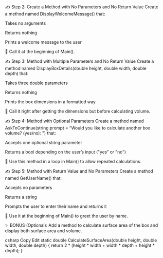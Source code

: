 ✍️ Step 2: Create a Method with No Parameters and No Return Value
Create a method named DisplayWelcomeMessage() that:

Takes no arguments

Returns nothing

Prints a welcome message to the user

📌 Call it at the beginning of Main().

✍️ Step 3: Method with Multiple Parameters and No Return Value
Create a method named DisplayBoxDetails(double height, double width, double depth) that:

Takes three double parameters

Returns nothing

Prints the box dimensions in a formatted way

📌 Call it right after getting the dimensions but before calculating volume.

✍️ Step 4: Method with Optional Parameters
Create a method named AskToContinue(string prompt = "Would you like to calculate another box volume? (yes/no): ") that:

Accepts one optional string parameter

Returns a bool depending on the user’s input ("yes" or "no")

📌 Use this method in a loop in Main() to allow repeated calculations.

✍️ Step 5: Method with Return Value and No Parameters
Create a method named GetUserName() that:

Accepts no parameters

Returns a string

Prompts the user to enter their name and returns it

📌 Use it at the beginning of Main() to greet the user by name.

✨ BONUS (Optional):
Add a method to calculate surface area of the box and display both surface area and volume.

csharp
Copy
Edit
static double CalculateSurfaceArea(double height, double width, double depth)
{
    return 2 * (height * width + width * depth + height * depth);
}
